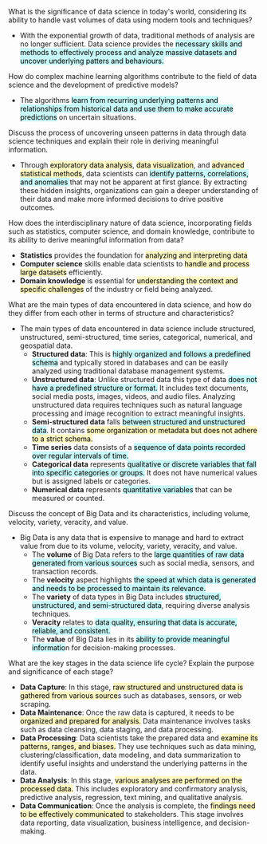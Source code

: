 What is the significance of data science in today's world, considering its ability to handle vast volumes of data using modern tools and techniques?

- With the exponential growth of data, traditional methods of analysis are no longer sufficient. Data science provides the <mark style="background: #ABF7F7A6;">necessary skills and methods to effectively process and analyze massive datasets and uncover underlying patters and behaviours.</mark>

How do complex machine learning algorithms contribute to the field of data science and the development of predictive models?

- The algorithms <mark style="background: #ABF7F7A6;">learn from recurring underlying patterns and relationships from historical data and use them to make accurate predictions</mark> on uncertain situations.

Discuss the process of uncovering unseen patterns in data through data science techniques and explain their role in deriving meaningful information.

- Through <mark style="background: #FFF3A3A6;">exploratory data analysis</mark>, <mark style="background: #FFF3A3A6;">data visualization</mark>, and <mark style="background: #FFF3A3A6;">advanced statistical methods</mark>, data scientists can <mark style="background: #ABF7F7A6;">identify patterns, correlations, and anomalies </mark>that may not be apparent at first glance. By extracting these hidden insights, organizations can gain a deeper understanding of their data and make more informed decisions to drive positive outcomes.

How does the interdisciplinary nature of data science, incorporating fields such as statistics, computer science, and domain knowledge, contribute to its ability to derive meaningful information from data?

- **Statistics** provides the foundation for <mark style="background: #FFF3A3A6;">analyzing and interpreting data</mark>
- **Computer science** skills enable data scientists to <mark style="background: #FFF3A3A6;">handle and process large datasets</mark> efficiently. 
- **Domain knowledge** is essential for <mark style="background: #FFF3A3A6;">understanding the context and specific challenges</mark> of the industry or field being analyzed.

What are the main types of data encountered in data science, and how do they differ from each other in terms of structure and characteristics?

- The main types of data encountered in data science include structured, unstructured, semi-structured, time series, categorical, numerical, and geospatial data.
	- **Structured data**: This is <mark style="background: #ABF7F7A6;">highly organized and follows a predefined schema</mark> and typically stored in databases and can be easily analyzed using traditional database management systems.
	- **Unstructured data**: Unlike structured data this type of data <mark style="background: #ABF7F7A6;">does not have a predefined structure or format.</mark> It includes text documents, social media posts, images, videos, and audio files. Analyzing unstructured data requires techniques such as natural language processing and image recognition to extract meaningful insights.
	- **Semi-structured data** falls <mark style="background: #ABF7F7A6;">between structured and unstructured data</mark>. It contains <mark style="background: #FFF3A3A6;">some organization or metadata but does not adhere to a strict schema.</mark> 
	- **Time series** data consists of a <mark style="background: #ABF7F7A6;">sequence of data points recorded over regular intervals of time. </mark>
	- **Categorical data** represents <mark style="background: #ABF7F7A6;">qualitative or discrete variables that fall into specific categories or groups.</mark> It does not have numerical values but is assigned labels or categories. 
	- **Numerical data** represents <mark style="background: #ABF7F7A6;">quantitative variables</mark> that can be measured or counted.

Discuss the concept of Big Data and its characteristics, including volume, velocity, variety, veracity, and value. 

- Big Data is any data that is expensive to manage and hard to extract value from due to its volume, velocity, variety, veracity, and value.
	- The **volume** of Big Data refers to the <mark style="background: #ABF7F7A6;">large quantities of raw data generated from various sources</mark> such as social media, sensors, and transaction records.
	- The **velocity** aspect highlights <mark style="background: #ABF7F7A6;">the speed at which data is generated and needs to be processed to maintain its relevance.</mark> 
	- The **variety** of data types in Big Data includes <mark style="background: #ABF7F7A6;">structured, unstructured, and semi-structured data</mark>, requiring diverse analysis techniques. 
	- **Veracity** relates to <mark style="background: #ABF7F7A6;">data quality, ensuring that data is accurate, reliable, and consistent. </mark>
	- The **value** of Big Data lies in its <mark style="background: #ABF7F7A6;">ability to provide meaningful informatio</mark>n for decision-making processes.

What are the key stages in the data science life cycle? Explain the purpose and significance of each stage?

- **Data Capture**: In this stage, <mark style="background: #FFF3A3A6;">raw structured and unstructured data is gathered from various source</mark>s such as databases, sensors, or web scraping.
- **Data Maintenance**: Once the raw data is captured, it needs to be <mark style="background: #FFF3A3A6;">organized and prepared for analysis.</mark> Data maintenance involves tasks such as data cleansing, data staging, and data processing. 
- **Data Processing**: Data scientists take the prepared data and <mark style="background: #FFF3A3A6;">examine its patterns, ranges, and biases.</mark> They use techniques such as data mining, clustering/classification, data modeling, and data summarization to identify useful insights and understand the underlying patterns in the data.
- **Data Analysis**: In this stage, <mark style="background: #FFF3A3A6;">various analyses are performed on the processed data.</mark> This includes exploratory and confirmatory analysis, predictive analysis, regression, text mining, and qualitative analysis.
- **Data Communication**: Once the analysis is complete, the <mark style="background: #FFF3A3A6;">findings need to be effectively communicated</mark> to stakeholders. This stage involves data reporting, data visualization, business intelligence, and decision-making.
